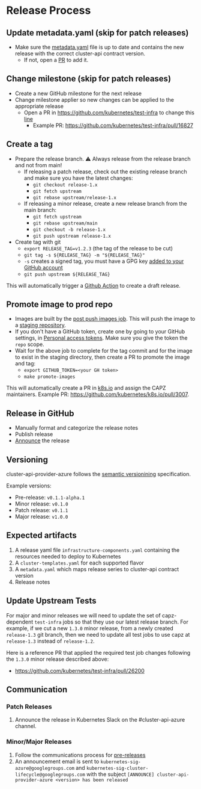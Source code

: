 # Release Process

## Update metadata.yaml (skip for patch releases)

- Make sure the [metadata.yaml](https://github.com/kubernetes-sigs/cluster-api-provider-azure/blob/main/metadata.yaml) file is up to date and contains the new release with the correct cluster-api contract version.
  - If not, open a [PR](https://github.com/kubernetes-sigs/cluster-api-provider-azure/pull/1928) to add it.

## Change milestone (skip for patch releases)

- Create a new GitHub milestone for the next release
- Change milestone applier so new changes can be applied to the appropriate release
  - Open a PR in https://github.com/kubernetes/test-infra to change this [line](https://github.com/kubernetes/test-infra/blob/25db54eb9d52e08c16b3601726d8f154f8741025/config/prow/plugins.yaml#L344)
    - Example PR: https://github.com/kubernetes/test-infra/pull/16827

## Create a tag

- Prepare the release branch. :warning: Always release from the release branch and not from main!
  - If releasing a patch release, check out the existing release branch and make sure you have the latest changes:
    - `git checkout release-1.x`
    - `git fetch upstream`
    - `git rebase upstream/release-1.x`
  - If releasing a minor release, create a new release branch from the main branch:
    - `git fetch upstream`
    - `git rebase upstream/main`
    - `git checkout -b release-1.x`
    - `git push upstream release-1.x`
- Create tag with git
  - `export RELEASE_TAG=v1.2.3` (the tag of the release to be cut)
  - `git tag -s ${RELEASE_TAG} -m "${RELEASE_TAG}"`
  - `-s` creates a signed tag, you must have a GPG key [added to your GitHub account](https://docs.github.com/en/authentication/managing-commit-signature-verification/adding-a-new-gpg-key-to-your-github-account)
  - `git push upstream ${RELEASE_TAG}`

This will automatically trigger a [Github Action](https://github.com/kubernetes-sigs/cluster-api-provider-azure/actions) to create a draft release.

## Promote image to prod repo

- Images are built by the [post push images job](https://testgrid.k8s.io/sig-cluster-lifecycle-cluster-api-provider-azure#post-cluster-api-provider-azure-push-images). This will push the image to a [staging repository](https://console.cloud.google.com/gcr/images/k8s-staging-cluster-api-azure/GLOBAL/cluster-api-azure-controller?rImageListsize=30).
- If you don't have a GitHub token, create one by going to your GitHub settings, in [Personal access tokens](https://github.com/settings/tokens). Make sure you give the token the `repo` scope.
- Wait for the above job to complete for the tag commit and for the image to exist in the staging directory, then create a PR to promote the image and tag:
  - `export GITHUB_TOKEN=<your GH token>`
  - `make promote-images`

This will automatically create a PR in [k8s.io](https://github.com/kubernetes/k8s.io) and assign the CAPZ maintainers. Example PR: https://github.com/kubernetes/k8s.io/pull/3007.

## Release in GitHub

- Manually format and categorize the release notes
- Publish release
- [Announce][release-announcement] the release

## Versioning

cluster-api-provider-azure follows the [semantic versionining][semver] specification.

Example versions:

- Pre-release: `v0.1.1-alpha.1`
- Minor release: `v0.1.0`
- Patch release: `v0.1.1`
- Major release: `v1.0.0`

## Expected artifacts

1. A release yaml file `infrastructure-components.yaml` containing the resources needed to deploy to Kubernetes
2. A `cluster-templates.yaml` for each supported flavor
3. A `metadata.yaml` which maps release series to cluster-api contract version
4. Release notes

## Update Upstream Tests

For major and minor releases we will need to update the set of capz-dependent `test-infra` jobs so that they use our latest release branch. For example, if we cut a new `1.3.0` minor release, from a newly created `release-1.3` git branch, then we need to update all test jobs to use capz at `release-1.3` instead of `release-1.2`.

Here is a reference PR that applied the required test job changes following the `1.3.0` minor release described above:

- https://github.com/kubernetes/test-infra/pull/26200

## Communication

### Patch Releases

1. Announce the release in Kubernetes Slack on the #cluster-api-azure channel.

### Minor/Major Releases

1. Follow the communications process for [pre-releases](#pre-releases)
2. An announcement email is sent to `kubernetes-sig-azure@googlegroups.com` and `kubernetes-sig-cluster-lifecycle@googlegroups.com` with the subject `[ANNOUNCE] cluster-api-provider-azure <version> has been released`

[release-announcement]: #communication
[semver]: https://semver.org/#semantic-versioning-200
[template]: /docs/release-notes-template.md
[versioning]: #versioning
